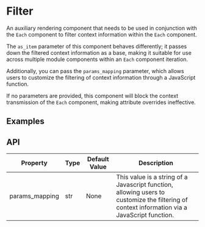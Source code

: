 # Filter

An auxiliary rendering component that needs to be used in conjunction with the `Each` component to filter context information within the `Each` component.

The `as_item` parameter of this component behaves differently; it passes down the filtered context information as a base, making it suitable for use across multiple module components within an `Each` component iteration.

Additionally, you can pass the `params_mapping` parameter, which allows users to customize the filtering of context information through a JavaScript function.

If no parameters are provided, this component will block the context transmission of the `Each` component, making attribute overrides ineffective.

## Examples

<demo name="basic"></demo>
<demo name="use_as_item" title="Using the as_item Parameter"></demo>
<demo name="use_params_mapping" title="Using the params_mapping Parameter"></demo>

## API

| Property       | Type | Default Value | Description                                                                                                                                  |
| -------------- | ---- | ------------- | -------------------------------------------------------------------------------------------------------------------------------------------- |
| params_mapping | str  | None          | This value is a string of a Javascript function, allowing users to customize the filtering of context information via a JavaScript function. |
